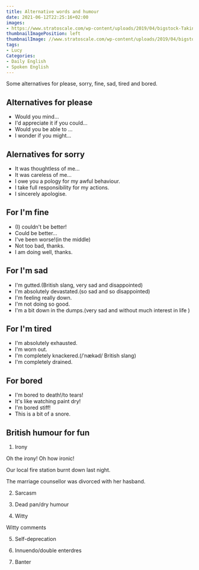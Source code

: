 ```yaml
---
title: Alternative words and humour
date: 2021-06-12T22:25:16+02:00
images:
- https://www.stratoscale.com/wp-content/uploads/2019/04/bigstock-Taking-decisions-for-the-futur-168083693-1-e1501669681220-1024x511.jpg
thumbnailImagePosition: left
thumbnailImage: //www.stratoscale.com/wp-content/uploads/2019/04/bigstock-Taking-decisions-for-the-futur-168083693-1-e1501669681220-1024x511.jpg
tags:
- Lucy
Categories:
- Daily English
- Spoken English
---
```


Some alternatives for please, sorry, fine, sad, tired and bored.

## Alternatives for please
* Would you mind...
* I'd appreciate it if you could...
* Would you be able to ...
* I wonder if you might...

## Alernatives for sorry

* It was thoughtless of me...
* It was careless of me...
* I owe you a pology for my awful behaviour.
* I take full responsibility for my actions.
* I sincerely apologise.

## For I'm fine
* (I) couldn't be better!
* Could be better...
* I've been worse!(in the middle)
* Not too bad, thanks.
* I am doing well, thanks.

## For I'm sad
* I'm gutted.(British slang, very sad and disappointed)
* I'm absolutely devastated.(so sad and so disappointed)
* I'm feeling really down.
* I'm not doing so good.
* I'm a bit down in the dumps.(very sad and without much interest in life )

## For I'm tired
* I'm absolutely exhausted.
* I'm worn out.
* I'm completely knackered.(/ˈnækəd/ British slang)
* I'm completely drained.

## For bored
* I'm bored to death!/to tears!
* It's like watching paint dry!
* I'm bored stiff!
* This is a bit of a snore.

## British humour for fun
1. Irony

  Oh the irony! Oh how ironic!

  Our local fire station burnt down last night.

  The marriage counsellor was divorced with her hasband.

2. Sarcasm

3. Dead pan/dry humour

4. Witty

  Witty comments

5. Self-deprecation

6. Innuendo/double enterdres

7. Banter
